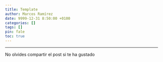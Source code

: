 ```yaml
---
title: Template
author: Marcos Ramírez
date: 9999-12-31 8:50:00 +0100
categories: []
tags: []
pin: fale
toc: true
---
```



***
No olvides compartir el post si te ha gustado
